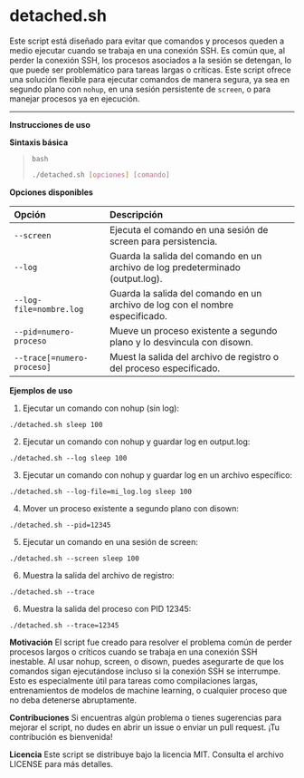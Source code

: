 # detached.sh
Este script está diseñado para evitar que comandos y procesos queden a medio ejecutar cuando se trabaja en una conexión SSH. Es común que, al perder la conexión SSH, los procesos asociados a la sesión se detengan, lo que puede ser problemático para tareas largas o críticas. Este script ofrece una solución flexible para ejecutar comandos de manera segura, ya sea en segundo plano con `nohup`, en una sesión persistente de `screen`, o para manejar procesos ya en ejecución.

---

**Instrucciones de uso**

**Sintaxis básica**

> `bash`
> ```bash
> ./detached.sh [opciones] [comando]
> ```

**Opciones disponibles**

| Opción| Descripción|
|:-----------------|:----------------|
|  `--screen`  |	Ejecuta el comando en una sesión de screen para persistencia.  |
|  `--log`  |	Guarda la salida del comando en un archivo de log predeterminado (output.log).  |
|  `--log-file=nombre.log`  |	Guarda la salida del comando en un archivo de log con el nombre especificado.  |
|  `--pid=numero-proceso`  |	Mueve un proceso existente a segundo plano y lo desvincula con disown.  |
|  `--trace[=numero-proceso]`  |	Muest la salida del archivo de registro o del proceso especificado.  |

**Ejemplos de uso**

1. Ejecutar un comando con nohup (sin log):
```
./detached.sh sleep 100
```
2. Ejecutar un comando con nohup y guardar log en output.log:
```
./detached.sh --log sleep 100
```
3. Ejecutar un comando con nohup y guardar log en un archivo específico:
```
./detached.sh --log-file=mi_log.log sleep 100
```
4. Mover un proceso existente a segundo plano con disown:
```
./detached.sh --pid=12345
```
5. Ejecutar un comando en una sesión de screen:
```
./detached.sh --screen sleep 100
```
6. Muestra la salida del archivo de registro:
```
./detached.sh --trace
```
6. Muestra la salida del proceso con PID 12345:
```
./detached.sh --trace=12345
```

**Motivación**
El script fue creado para resolver el problema común de perder procesos largos o críticos cuando se trabaja en una conexión SSH inestable. Al usar nohup, screen, o disown, puedes asegurarte de que los comandos sigan ejecutándose incluso si la conexión SSH se interrumpe. Esto es especialmente útil para tareas como compilaciones largas, entrenamientos de modelos de machine learning, o cualquier proceso que no deba detenerse abruptamente.

**Contribuciones**
Si encuentras algún problema o tienes sugerencias para mejorar el script, no dudes en abrir un issue o enviar un pull request. ¡Tu contribución es bienvenida!

**Licencia**
Este script se distribuye bajo la licencia MIT. Consulta el archivo LICENSE para más detalles.

